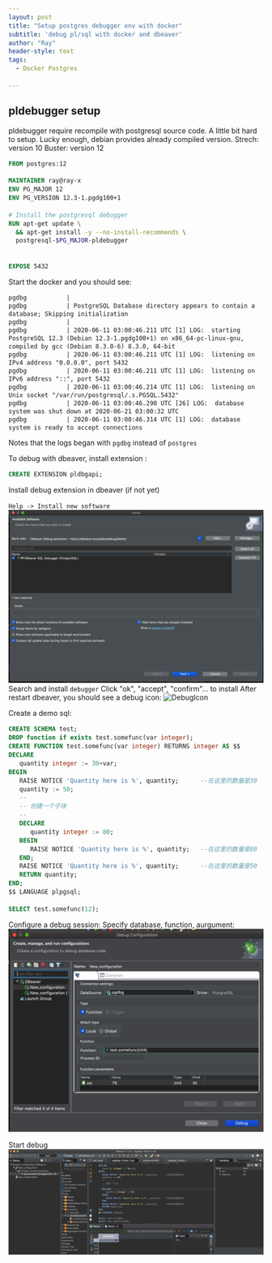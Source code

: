 ```yaml
---
layout: post
title: "Setup postgres debugger env with docker"
subtitle: 'debug pl/sql with docker and dbeaver'
author: "Ray"
header-style: text
tags:
  - Docker Postgres

---
```

## pldebugger setup
pldebugger require recompile with postgresql source code. A little bit hard to setup.
Lucky enough, debian provides already compiled version.
Strech: version 10
Buster: version 12

```Dockerfile
FROM postgres:12

MAINTAINER ray@ray-x
ENV PG_MAJOR 12
ENV PG_VERSION 12.3-1.pgdg100+1

# Install the postgresql debugger
RUN apt-get update \
  && apt-get install -y --no-install-recommends \
  postgresql-$PG_MAJOR-pldebugger


EXPOSE 5432

```


Start the docker and you should see:

``` log
pgdbg           |
pgdbg           | PostgreSQL Database directory appears to contain a database; Skipping initialization
pgdbg           |
pgdbg           | 2020-06-11 03:00:46.211 UTC [1] LOG:  starting PostgreSQL 12.3 (Debian 12.3-1.pgdg100+1) on x86_64-pc-linux-gnu, compiled by gcc (Debian 8.3.0-6) 8.3.0, 64-bit
pgdbg           | 2020-06-11 03:00:46.211 UTC [1] LOG:  listening on IPv4 address "0.0.0.0", port 5432
pgdbg           | 2020-06-11 03:00:46.211 UTC [1] LOG:  listening on IPv6 address "::", port 5432
pgdbg           | 2020-06-11 03:00:46.214 UTC [1] LOG:  listening on Unix socket "/var/run/postgresql/.s.PGSQL.5432"
pgdbg           | 2020-06-11 03:00:46.290 UTC [26] LOG:  database system was shut down at 2020-06-21 03:00:32 UTC
pgdbg           | 2020-06-11 03:00:46.314 UTC [1] LOG:  database system is ready to accept connections

```

Notes that the logs began with `pgdbg` instead of `postgres`

To debug with  dbeaver, install extension :

```sql
CREATE EXTENSION pldbgapi;
```

Install debug extension in dbeaver (if not yet)

`Help -> Install new software`
![dbeaver install](https://raw.githubusercontent.com/ray-x/ray-x.github.io/master/img/2020-06-install-plugin.jpg)
Search and install `debugger`  Click "ok", "accept", "confirm"... to install
After restart dbeaver, you should see a debug icon:
![DebugIcon](https://raw.githubusercontent.com/ray-x/ray-x.github.io/master/img/2020-06-debug-beaver.jpg)


Create a demo sql:

``` sql
CREATE SCHEMA test;
DROP function if exists test.somefunc(var integer);
CREATE FUNCTION test.somefunc(var integer) RETURNS integer AS $$
DECLARE
   quantity integer := 30+var;
BEGIN
   RAISE NOTICE 'Quantity here is %', quantity;      --在这里的数量是30
   quantity := 50;
   --
   -- 创建一个子块
   --
   DECLARE
      quantity integer := 80;
   BEGIN
      RAISE NOTICE 'Quantity here is %', quantity;   --在这里的数量是80
   END;
   RAISE NOTICE 'Quantity here is %', quantity;      --在这里的数量是50
   RETURN quantity;
END;
$$ LANGUAGE plpgsql;

SELECT test.somefunc(12);

```

Configure a debug session:
Specify database, function, aurgument:
![Debug config](https://raw.githubusercontent.com/ray-x/ray-x.github.io/master/img/2020-06-debug-config.jpg)

Start debug
![debug window](https://raw.githubusercontent.com/ray-x/ray-x.github.io/master/img/2020-06-debug-window.jpg)
